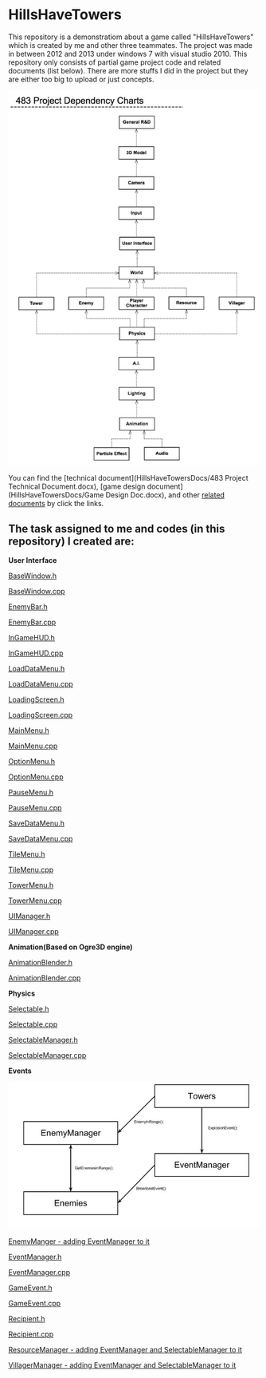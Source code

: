 # HillsHaveTowers

This repository is a demonstratiom about a game called "HillsHaveTowers" which is created by me and other three teammates. The project was made in between 2012 and 2013 under windows 7 with visual studio 2010. This repository only consists of partial game project code and related documents (list below). There are more stuffs I did in the project but they are either too big to upload or just concepts.

![Dependency Chart](HillsHaveTowersDocs/483_Project_Dependency_Chart.jpg)

You can find the [technical document](HillsHaveTowersDocs/483 Project Technical Document.docx), [game design document](HillsHaveTowersDocs/Game Design Doc.docx), and other [related documents](HillsHaveTowersDocs/) by click the links.

## The task assigned to me and codes (in this repository) I created are:


**User Interface**


[BaseWindow.h](HillsHaveTowers/HillsHaveTowers/BaseWindow.h)

[BaseWindow.cpp](HillsHaveTowers/HillsHaveTowers/BaseWindow.cpp)

[EnemyBar.h](HillsHaveTowers/HillsHaveTowers/EnemyBar.h)

[EnemyBar.cpp](HillsHaveTowers/HillsHaveTowers/EnemyBar.cpp)

[InGameHUD.h](HillsHaveTowers/HillsHaveTowers/InGameHUD.h)

[InGameHUD.cpp](HillsHaveTowers/HillsHaveTowers/InGameHUD.cpp)

[LoadDataMenu.h](HillsHaveTowers/HillsHaveTowers/LoadDataMenu.h)

[LoadDataMenu.cpp](HillsHaveTowers/HillsHaveTowers/LoadDataMenu.cpp)

[LoadingScreen.h](HillsHaveTowers/HillsHaveTowers/LoadingScreen.h)

[LoadingScreen.cpp](HillsHaveTowers/HillsHaveTowers/LoadingScreen.cpp)

[MainMenu.h](HillsHaveTowers/HillsHaveTowers/MainMenu.h)

[MainMenu.cpp](HillsHaveTowers/HillsHaveTowers/MainMenu.cpp)

[OptionMenu.h](HillsHaveTowers/HillsHaveTowers/OptionMenu.h)

[OptionMenu.cpp](HillsHaveTowers/HillsHaveTowers/OptionMenu.cpp)

[PauseMenu.h](HillsHaveTowers/HillsHaveTowers/PauseMenu.h)

[PauseMenu.cpp](HillsHaveTowers/HillsHaveTowers/PauseMenu.cpp)

[SaveDataMenu.h](HillsHaveTowers/HillsHaveTowers/SaveDataMenu.h)

[SaveDataMenu.cpp](HillsHaveTowers/HillsHaveTowers/SaveDataMenu.cpp)

[TileMenu.h](HillsHaveTowers/HillsHaveTowers/TileMenu.h)

[TileMenu.cpp](HillsHaveTowers/HillsHaveTowers/TileMenu.cpp)

[TowerMenu.h](HillsHaveTowers/HillsHaveTowers/TowerMenu.h)

[TowerMenu.cpp](HillsHaveTowers/HillsHaveTowers/TowerMenu.cpp)

[UIManager.h](HillsHaveTowers/HillsHaveTowers/UIManager.h)

[UIManager.cpp](HillsHaveTowers/HillsHaveTowers/UIManager.cpp)

        
**Animation(Based on Ogre3D engine)**
    

[AnimationBlender.h](HillsHaveTowers/HillsHaveTowers/AnimationBlender.h)

[AnimationBlender.cpp](HillsHaveTowers/HillsHaveTowers/AnimationBlender.cpp)
    
    
**Physics**

    
[Selectable.h](HillsHaveTowers/HillsHaveTowers/Selectable.h)

[Selectable.cpp](HillsHaveTowers/HillsHaveTowers/Selectable.cpp)

[SelectableManager.h](HillsHaveTowers/HillsHaveTowers/SelectableManager.h)
        
[SelectableManager.cpp](HillsHaveTowers/HillsHaveTowers/SelectableManager.cpp)


**Events**

![Event Example](HillsHaveTowersDocs/EventExample.jpg)

[EnemyManger - adding EventManager to it](HillsHaveTowers/HillsHaveTowers/EnemyManager.cpp)
        
[EventManager.h](HillsHaveTowers/HillsHaveTowers/EventManager.h)

[EventManager.cpp](HillsHaveTowers/HillsHaveTowers/EventManager.cpp)

[GameEvent.h](HillsHaveTowers/HillsHaveTowers/GameEvent.h)
        
[GameEvent.cpp](HillsHaveTowers/HillsHaveTowers/GameEvent.cpp)
        
[Recipient.h](HillsHaveTowers/HillsHaveTowers/Recipient.h)

[Recipient.cpp](HillsHaveTowers/HillsHaveTowers/Recipient.cpp)
        
[ResourceManager - adding EventManager and SelectableManager to it](HillsHaveTowers/HillsHaveTowers/ResourceManager.cpp)
       
[VillagerManager - adding EventManager and SelectableManager to it](HillsHaveTowers/HillsHaveTowers/VillagerManager.cpp)

